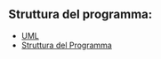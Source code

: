 ## Struttura del programma:
- [UML](./UML.md)
- [Struttura del Programma](./Struttura_Programma.md)

